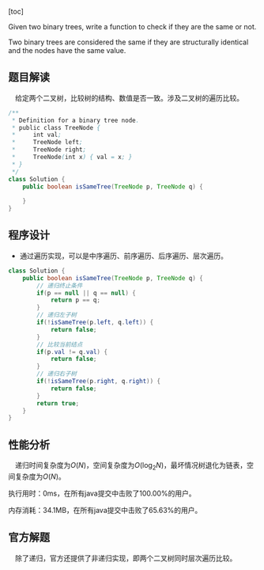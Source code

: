 [toc]

Given two binary trees, write a function to check if they are the same or not.

Two binary trees are considered the same if they are structurally identical and the nodes have the same value.



## 题目解读

&emsp;给定两个二叉树，比较树的结构、数值是否一致。涉及二叉树的遍历比较。

```java
/**
 * Definition for a binary tree node.
 * public class TreeNode {
 *     int val;
 *     TreeNode left;
 *     TreeNode right;
 *     TreeNode(int x) { val = x; }
 * }
 */
class Solution {
    public boolean isSameTree(TreeNode p, TreeNode q) {
      
    }
}
```

## 程序设计

* 通过遍历实现，可以是中序遍历、前序遍历、后序遍历、层次遍历。

```java
class Solution {
    public boolean isSameTree(TreeNode p, TreeNode q) {
        // 递归终止条件
        if(p == null || q == null) {
            return p == q;
        }
        // 递归左子树
        if(!isSameTree(p.left, q.left)) {
            return false;
        }
        // 比较当前结点
        if(p.val != q.val) {
            return false;
        }
        // 递归右子树
        if(!isSameTree(p.right, q.right)) {
            return false;
        }
        return true;
    }
}
```

## 性能分析

&emsp;递归时间复杂度为$O(N)$，空间复杂度为$O(\log_2N)$，最坏情况树退化为链表，空间复杂度为$O(N)$。

执行用时：0ms，在所有java提交中击败了100.00%的用户。

内存消耗：34.1MB，在所有java提交中击败了65.63%的用户。

## 官方解题

&emsp;除了递归，官方还提供了非递归实现，即两个二叉树同时层次遍历比较。